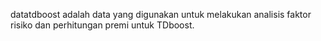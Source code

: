datatdboost adalah data yang digunakan untuk melakukan analisis faktor risiko dan perhitungan premi untuk TDboost.
